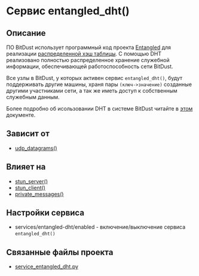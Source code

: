 # Сервис entangled_dht()


## Описание
ПО BitDust использует программный код проекта [Entangled](http://entangled.sourceforge.net) для реализации
[распределенной хэш таблицы](http://en.wikipedia.org/wiki/Distributed_hash_table). С помощью DHT реализовано 
полностью распределенное хранение служебной информации, обеспечивающей работоспособность сети BitDust.

Все узлы в BitDust, у которых активен сервис `entangled_dht()`, будут поддерживать другие машины, 
храня пары `(ключ->значение)` созданные другими участниками сети, 
а так же иметь доступ к собственным служебным данным.

Более подробно об исользовании DHT в системе BitDust читайте в [этом](dht/dht.md) документе.


## Зависит от
* [udp_datagrams()](services/service_udp_datagrams.md)


## Влияет на
* [stun_server()](services/service_stun_server.md)
* [stun_client()](services/service_stun_client.md)
* [private_messages()](services/service_private_messages.md)


## Настройки сервиса
* services/entangled-dht/enabled - включение/выключение сервиса `entangled_dht()`


## Связанные файлы проекта
* [service_entangled_dht.py](services/service_entangled_dht.py)

